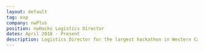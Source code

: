 ```yaml
---
layout: default
tag: exp
company: nwPlus
position: nwHacks Logistics Director
dates: April 2018 - Present
description: Logistics Director for the largest hackathon in Western Canada.
---
```

